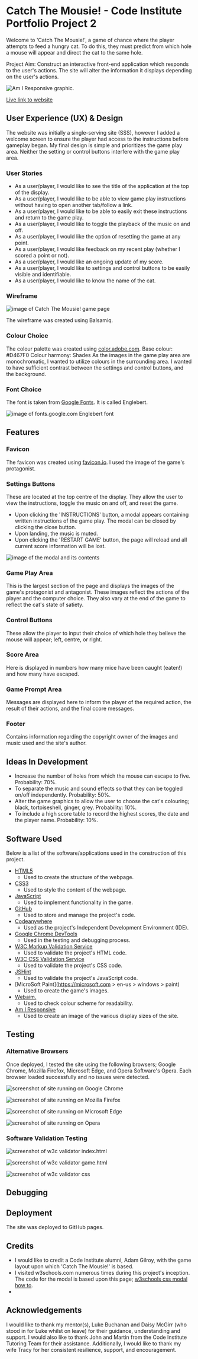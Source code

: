 # **Catch The Mousie! - Code Institute Portfolio Project 2**

Welcome to 'Catch The Mousie!', a game of chance where the player attempts to feed a hungry cat.
To do this, they must predict from which hole a mouse will appear and direct the cat to the same hole.

Project Aim: Construct an interactive front-end application which responds to the user's actions. The site will alter the information it displays depending on the user's actions.

![Am I Responsive graphic](./assets/amiresponsive_game_screen.png).

[Live link to website](https://grenyerre.github.io/CI-PP2-Catch-The-Mousie/)

## **User Experience (UX) & Design**

The website was initially a single-serving site (SSS), however I added a welcome screen to ensure the player had access to the instructions before gameplay began. My final design is simple and prioritizes the game play area. Neither the setting or control buttons interfere with the game play area.

### **User Stories**

- As a user/player, I would like to see the title of the application at the top of the display.
- As a user/player, I would like to be able to view game play instructions without having to open another tab/follow a link.
- As a user/player, I would like to be able to easily exit these instructions and return to the game play.
- As a user/player, I would like to toggle the playback of the music on and off.
- As a user/player, I would like the option of resetting the game at any point.
- As a user/player, I would like feedback on my recent play (whether I scored a point or not).
- As a user/player, I would like an ongoing update of my score.
- As a user/player, I would like to settings and control buttons to be easily visible and identifiable.
- As a user/player, I would like to know the name of the cat.

### **Wireframe**

![image of Catch The Mousie! game page](./assets/images/wireframe.png)

The wireframe was created using Balsamiq.

### **Colour Choice**

The colour palette was created using [color.adobe.com](https://color.adobe.com/create/color-wheel).
Base colour: #D467F0
Colour harmony: Shades
As the images in the game play area are monochromatic, I wanted to utilize colours in the surrounding area. I wanted to have sufficient contrast between the settings and control buttons, and the background.

### **Font Choice**

The font is taken from [Google Fonts](https://fonts.google.com/). It is called Englebert.

![image of fonts.google.com Englebert font](./assets/images/englebert.png)

## **Features**

### **Favicon**

The favicon was created using [favicon.io](https://favicon.io/favicon-converter/).
I used the image of the game's protagonist.

### **Settings Buttons**

These are located at the top centre of the display. They allow the user to view the instructions, toggle the music on and off, and reset the game.

- Upon clicking the 'INSTRUCTIONS' button, a modal appears containing written instructions of the game play. The modal can be closed by clicking the close button.
- Upon landing, the music is muted.
- Upon clicking the 'RESTART GAME' button, the page will reload and all current score information will be lost.

![image of the modal and its contents](./assets/images/instructions_screenshot.png)

### **Game Play Area**

This is the largest section of the page and displays the images of the game's protagonist and antagonist. These images reflect the actions of the player and the computer choice. They also vary at the end of the game to reflect the cat's state of satiety.

### **Control Buttons**

These allow the player to input their choice of which hole they believe the mouse will appear; left, centre, or right.

### **Score Area**

Here is displayed in numbers how many mice have been caught (eaten!) and how many have escaped.

### **Game Prompt Area**

Messages are displayed here to inform the player of the required action, the result of their actions, and the final ccore messages.

### **Footer**

Contains information regarding the copyright owner of the images and music used and the site's author.

## **Ideas In Development**

- Increase the number of holes from which the mouse can escape to five. Probability: 70%.
- To separate the music and sound effects so that they can be toggled on/off independently. Probability: 50%.
- Alter the game graphics to allow the user to choose the cat's colouring; black, tortoiseshell, ginger, grey. Probability: 10%.
- To include a high score table to record the highest scores, the date and the player name. Probability: 10%.

## **Software Used**

Below is a list of the software/applications used in the construction of this project.

- [HTML5](https://en.wikipedia.org/wiki/HTML5)
  - Used to create the structure of the webpage.
- [CSS3](https://en.wikipedia.org/wiki/CSS)
  - Used to style the content of the webpage.
- [JavaScript](https://en.wikipedia.org/wiki/JavaScript)
  - Used to implement functionality in the game.
- [GitHub](https://github.com/)
  - Used to store and manage the project's code.
- [Codeanywhere](https://app.codeanywhere.com/)
  - Used as the project's Independent Development Environment (IDE).
- [Google Chrome DevTools](https://developers.google.com/web/tools/chrome-devtools)
  - Used in the testing and debugging process.
- [W3C Markup Validation Service](https://validator.w3.org/)
  - Used to validate the project's HTML code.
- [W3C CSS Validation Service](https://jigsaw.w3.org/css-validator/)
  - Used to validate the project's CSS code.
- [JSHint](https:..jshint.com/)
  - Used to validate the project's JavaScript code.
- [MicroSoft Paint](https://microsoft.com > en-us > windows > paint)
  - Used to create the game's images.
- [Webaim.](https://webaim.org/resources/contrastchecker/)
  - Used to check colour scheme for readability.
- [Am I Responsive](https://ui.dev/amiresponsive)
  - Used to create an image of the various display sizes of the site.

## **Testing**

### Alternative Browsers

Once deployed, I tested the site using the following browsers; Google Chrome, Mozilla Firefox, Microsoft Edge, and Opera Software's Opera. Each browser loaded successfully and no issues were detected.

![screenshot of site running on Google Chrome](./assets/images/chrome_screenshot.png)

![screenshot of site running on Mozilla Firefox](./assets/images/firefox_screenshot.png)

![screenshot of site running on Microsoft Edge](./assets/images/edge_screenshot.png)

![screenshot of site running on Opera](./assets/images/opera_screenshot.png)

### Software Validation Testing

![screenshot of w3c validator index.html](./assets/images/validator_index.html_screenshot.png)

![screenshot of w3c validator game.html](./assets/images/validator_game.html_screenshot.png)

![screenshot of w3c validator css](./assets/images/validator_css_screenshot.png)

## **Debugging**

## **Deployment**

The site was deployed to GitHub pages.

## **Credits**

- I would like to credit a Code Institute alumni, Adam Gilroy, with the game layout upon which 'Catch The Mousie!' is based.
- I visited w3schools.com numerous times during this project's inception. The code for the modal is based upon this page; [w3schools css modal how to](https://w3schools.com/howto/howto_css_modals.asp/).
-

## **Acknowledgements**

I would like to thank my mentor(s), Luke Buchanan and Daisy McGirr (who stood in for Luke whilst on leave) for their guidance, understanding and support. I would also like to thank John and Martin from the Code Institute Tutoring Team for their assistance. Additionally, I would like to thank my wife Tracy for her consistent resilience, support, and encouragement.

